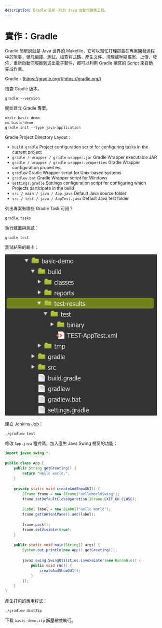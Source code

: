 ```yaml
---
description: Gradle 是新一代的 Java 自動化建置工具。
---
```


# 實作：Gradle

Gradle 簡單說就是 Java 世界的 Makefile，它可以幫忙打理那些在專案開發過程中的瑣事，舉凡編譯、測試、檢查程式碼、產生文件、清理或壓縮檔案、上傳、發佈、重新啟動伺服器到送出電子郵件，都可以利用 Gradle 撰寫的 Script 來自動完成作業。

Gradle - [https://gradle.org/](https://gradle.org/)

檢查 Gradle 版本。

```text
gradle --version
```

開始建立 Gradle 專案。

```text
mkdir basic-demo
cd basic-demo
gradle init --type java-application
```

Gradle Project Directory Layout：

* `build.gradle`  Project configuration script for configuring tasks in the current project
* `gradle / wrapper / gradle-wrapper.jar` Gradle Wrapper executable JAR
* `gradle / wrapper / gradle-wrapper.properties` Gradle Wrapper configuration properties
* `gradlew` Gradle Wrapper script for Unix-based systems
* `gradlew.bat` Gradle Wrapper script for Windows
* `settings.gradle` Settings configuration script for configuring which Projects participate in the build
* `src / main / java / App.java` Default Java source folder
* `src / test / java / AppTest.java` Default Java test folder

列出專案有哪些 Gradle Task 可用？

```text
gradle tasks
```

執行建置與測試：

```text
gradle test
```

測試結果的輸出：

![](.gitbook/assets/image%20%287%29.png)

建立 Jenkins Job：

```text
./gradlew test
```

修改 `App.java` 程式碼，加入產生 Java Swing 視窗的功能：

```java
import javax.swing.*;

public class App {
    public String getGreeting() {
        return "Hello world.";
    }
    
    private static void createAndShowGUI() {
        JFrame frame = new JFrame("HelloWorldSwing");
        frame.setDefaultCloseOperation(JFrame.EXIT_ON_CLOSE);

        JLabel label = new JLabel("Hello World");
        frame.getContentPane().add(label);

        frame.pack();
        frame.setVisible(true);
    }

    public static void main(String[] args) {
        System.out.println(new App().getGreeting());

        javax.swing.SwingUtilities.invokeLater(new Runnable() {
            public void run() {
                createAndShowGUI();
            }
        });
    }
}
```

產生打包的應用程式：

```text
./gradlew distZip
```

下載 `basic-demo.zip` 解壓縮並執行。

